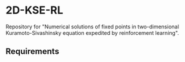 # 2D-KSE-RL

Repository for "Numerical solutions of fixed points in two-dimensional Kuramoto-Sivashinsky equation expedited by reinforcement learning".

## Requirements

